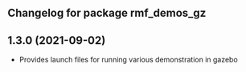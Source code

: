 ## Changelog for package rmf_demos_gz

1.3.0 (2021-09-02)
------------------
* Provides launch files for running various demonstration in gazebo

